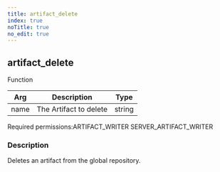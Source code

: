 ```yaml
---
title: artifact_delete
index: true
noTitle: true
no_edit: true
---
```




<div class="vql_item"></div>


## artifact_delete
<span class='vql_type label label-warning pull-right page-header'>Function</span>



<div class="vqlargs"></div>

Arg | Description | Type
----|-------------|-----
name|The Artifact to delete|string

<span class="permission_list vql_type">Required permissions:</span><span class="permission_list linkcolour label label-important">ARTIFACT_WRITER</span>
<span class="permission_list linkcolour label label-important">SERVER_ARTIFACT_WRITER</span>

### Description

Deletes an artifact from the global repository.

